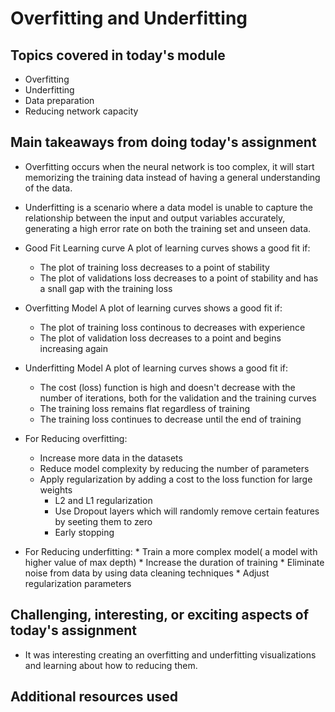 # Overfitting and Underfitting

## Topics covered in today's module
* Overfitting
* Underfitting
* Data preparation
* Reducing network capacity

## Main takeaways from doing today's assignment
* Overfitting occurs when the neural network is too complex, it will start memorizing the training data instead of having a general understanding of the data.

* Underfitting is a scenario where a data model is unable to capture the relationship between the input and output variables accurately, generating a high error rate on both the training set and unseen data.

* Good Fit Learning curve
   A plot of learning curves shows a good fit if:
    * The plot of training loss decreases to a point of stability 
    * The plot of validations loss decreases to a point of stability and has a snall gap with the training loss

* Overfitting Model
  A plot of learning curves shows a good fit if:
    * The plot of training loss continous to decreases with experience
    * The plot of validation loss decreases to a point and begins increasing again 
    
* Underfitting Model
   A plot of learning curves shows a good fit if:
    * The cost (loss) function is high and doesn't decrease with the number of iterations, both for the validation and the training curves
    * The training loss remains flat regardless of training
    * The training loss continues to decrease until the end of training 

* For Reducing overfitting:
  * Increase more data in the datasets
  * Reduce model complexity by reducing the number of parameters
  * Apply regularization by adding a cost to the loss function for large weights
      * L2 and L1 regularization 
      * Use Dropout layers which will randomly remove certain features by seeting them to zero
      * Early stopping

* For Reducing underfitting:
      * Train a more complex model( a model with higher value of max depth)
      * Increase the duration of training
      * Eliminate noise from data by using data cleaning techniques 
      * Adjust regularization parameters

## Challenging, interesting, or exciting aspects of today's assignment
* It was interesting  creating an overfitting and underfitting visualizations and learning about how to reducing them.

## Additional resources used 

